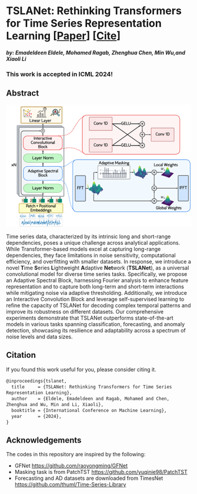# TSLANet: Rethinking Transformers for Time Series Representation Learning [[Paper](https://arxiv.org/pdf/2404.08472.pdf)] [[Cite](#citation)]
#### *by: Emadeldeen Eldele, Mohamed Ragab, Zhenghua Chen, Min Wu,and Xiaoli Li*

### This work is accepted in ICML 2024!

## Abstract
<p align="center">
<img src="misc/TSLANet.png" width="600" class="center">
</p>

Time series data, characterized by its intrinsic long and short-range dependencies, poses a unique challenge across analytical applications. While Transformer-based models excel at capturing long-range dependencies, they face limitations in noise sensitivity, computational efficiency, and overfitting with smaller datasets. In response, we introduce a novel <b>T</b>ime <b>S</b>eries <b>L</b>ightweight <b>A</b>daptive <b>Net</b>work (<b>TSLANet</b>), as a universal convolutional model for diverse time series tasks. Specifically, we propose an Adaptive Spectral Block, harnessing Fourier analysis to enhance feature representation and to capture both long-term and short-term interactions while mitigating noise via adaptive thresholding. Additionally, we introduce an Interactive Convolution Block and leverage self-supervised learning to refine the capacity of TSLANet for decoding complex temporal patterns and improve its robustness on different datasets. Our comprehensive experiments demonstrate that TSLANet outperforms state-of-the-art models in various tasks spanning classification, forecasting, and anomaly detection, showcasing its resilience and adaptability across a spectrum of noise levels and data sizes.


## Citation
If you found this work useful for you, please consider citing it.
```
@inproceedings{tslanet,
  title     = {TSLANet: Rethinking Transformers for Time Series Representation Learning},
  author    = {Eldele, Emadeldeen and Ragab, Mohamed and Chen, Zhenghua and Wu, Min and Li, Xiaoli},
  booktitle = {International Conference on Machine Learning},
  year      = {2024},
}
```

## Acknowledgements
The codes in this repository are inspired by the following:

- GFNet https://github.com/raoyongming/GFNet
- Masking task is from PatchTST https://github.com/yuqinie98/PatchTST
- Forecasting and AD datasets are downloaded from TimesNet https://github.com/thuml/Time-Series-Library
